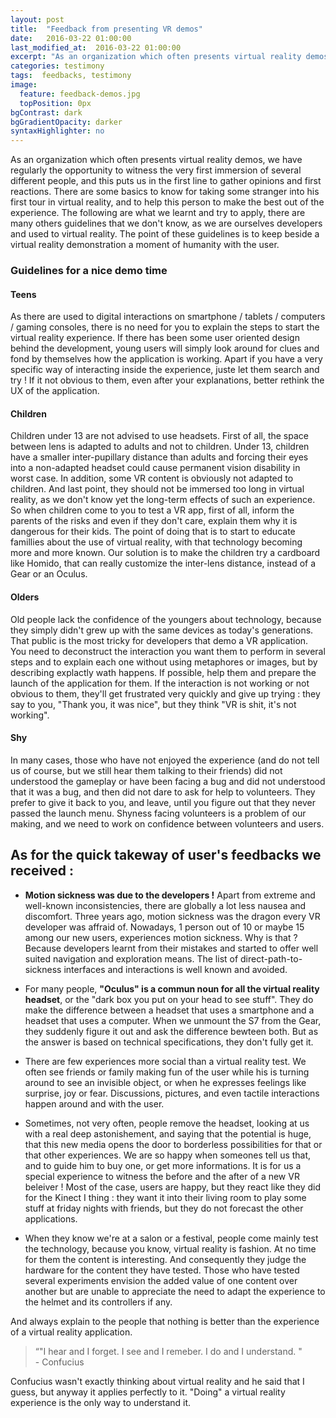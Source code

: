 ```yaml
---
layout: post
title:  "Feedback from presenting VR demos"
date:   2016-03-22 01:00:00
last_modified_at:  2016-03-22 01:00:00
excerpt: "As an organization which often presents virtual reality demos, we have regularly the opportunity to witness the very first immersion of several different people, and this puts us in the first line..."
categories: testimony
tags:  feedbacks, testimony
image:
  feature: feedback-demos.jpg
  topPosition: 0px
bgContrast: dark
bgGradientOpacity: darker
syntaxHighlighter: no
---
```


As an organization which often presents virtual reality demos, we have regularly the opportunity to witness the very first immersion of several different people, and this puts us in the first line to gather opinions and first reactions. There are some basics to know for taking some stranger into his first tour in virtual reality, and to help this person to make the best out of the experience. The following are what we learnt and try to apply, there are many others guidelines that we don't know, as we are ourselves developers and used to virtual reality. The point of these guidelines is to keep beside a virtual reality demonstration a moment of humanity with the user. 

### Guidelines for a nice demo time

#### Teens 

As there are used to digital interactions on smartphone / tablets / computers / gaming consoles, there is no need for you to explain the steps to start the virtual reality experience. If there has been some user oriented design behind the development, young users will simply look around for clues and fond by themselves how the application is working. Apart if you have a very specific way of interacting inside the experience, juste let them search and try ! If it not obvious to them, even after your explanations, better rethink the UX of the application.

#### Children

Children under 13 are not advised to use headsets. First of all, the space between lens is adapted to adults and not to children. Under 13, children have a smaller inter-pupillary distance than adults and forcing their eyes into a non-adapted headset could cause permanent vision disability in worst case. In addition, some VR content is obviously not adapted to children. And last point, they should not be immersed too long in virtual reality, as we don't know yet the long-term effects of such an experience. So when children come to you to test a VR app, first of all, inform the parents of the risks and even if they don't care, explain them why it is dangerous for their kids. The point of doing that is to start to educate famillies about the use of virtual reality, with that technology becoming more and more known. Our solution is to make the children try a cardboard like Homido, that can really customize the inter-lens distance, instead of a Gear or an Oculus.

#### Olders

Old people lack the confidence of the youngers about technology, because they simply didn't grew up with the same devices as today's generations. That public is the most tricky for developers that demo a VR application. You need to deconstruct the interaction you want them to perform in several steps and to explain each one without using metaphores or images, but by describing explactly wath happens. If possible, help them and prepare the launch of the application for them. If the interaction is not working or not obvious to them, they'll get frustrated very quickly and give up trying : they say to you, "Thank you, it was nice", but they think "VR is shit, it's not working". 

#### Shy

In many cases, those who have not enjoyed the experience (and do not tell us of course, but we still hear them talking to their friends) did not understood the gameplay or have been facing a bug and did not understood that it was a bug, and then did not dare to ask for help to volunteers. They prefer to give it back to you, and leave, until you figure out that they never passed the launch menu. Shyness facing volunteers is a problem of our making, and we need to work on confidence between volunteers and users.


<div class="img img--fullContainer img--14xLeading" style="background-image: url({{ site.baseurl_posts_img }}feedback-users.jpg);"></div>

## As for the quick takeway of user's feedbacks we received :

 - **Motion sickness was due to the developers !** Apart from extreme and well-known inconsistencies, there are globally a lot less nausea and discomfort. Three years ago, motion sickness was the dragon every VR developer was affraid of. Nowadays, 1 person out of 10 or maybe 15 among our new users, experiences motion sickness. Why is that ? Because developers learnt from their mistakes and started to offer well suited navigation and exploration means. The list of direct-path-to-sickness interfaces and interactions is well known and avoided. 

 - For many people, **"Oculus" is a commun noun for all the virtual reality headset**, or the "dark box you put on your head to see stuff". They do make the difference between a headset that uses a smartphone and a headset that uses a computer. When we unmount the S7 from the Gear, they suddenly figure it out and ask the difference bewteen both. But as the answer is based on technical specifications, they don't fully get it. 

 - There are few experiences more social than a virtual reality test. We often see friends or family making fun of the user while his is turning around to see an invisible object, or when he expresses feelings like surprise, joy or fear. Discussions, pictures, and even tactile interactions happen around and with the user.  

 - Sometimes, not very often, people remove the headset, looking at us with a real deep astonishement, and saying that the potential is huge, that this new media opens the door to borderless possibilities for that or that other experiences. We are so happy when someones tell us that, and to guide him to buy one, or get more informations. It is for us a special experience to witness the before and the after of a new VR beleiver ! Most of the case, users are happy, but they react like they did for the Kinect I thing : they want it into their living room to play some stuff at friday nights with friends, but they do not forecast the other applications.

- When they know we're at a salon or a festival, people come mainly test the technology, because you know, virtual reality is fashion. At no time for them the content is interesting. And consequently they judge the hardware for the content they have tested. Those who have tested several experiments envision the added value of one content over another but are unable to appreciate the need to adapt the experience to the helmet and its controllers if any.

And always explain to the people that nothing is better than the experience of a virtual reality application. 
<blockquote class="u--startsWithDoubleQuote">“"I hear and I forget. I see and I remeber. I do and I understand. "<br/>- Confucius</blockquote>
Confucius wasn't exactly thinking about virtual reality and he said that I guess, but anyway it applies perfectly to it. "Doing" a virtual reality experience is the only way to understand it.
